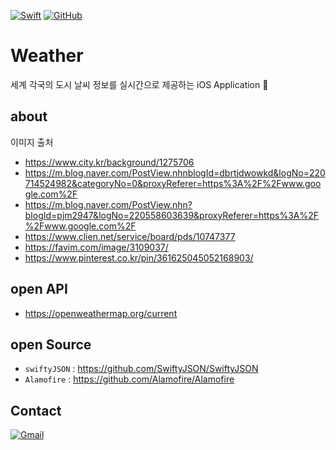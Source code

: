 
 [![Swift](https://img.shields.io/badge/Swift-compatible-E77335.svg)](https://swift.org)
 [![GitHub](https://img.shields.io/badge/Github-S2Hwan-red.svg)](https://github.com/S2Hwan/Weather/)
 
# Weather
세계 각국의 도시 날씨 정보를 실시간으로 제공하는 iOS Application 

## about
이미지 출처
- https://www.city.kr/background/1275706
- https://m.blog.naver.com/PostView.nhnblogId=dbrtjdwowkd&logNo=220714524982&categoryNo=0&proxyReferer=https%3A%2F%2Fwww.google.com%2F
- https://m.blog.naver.com/PostView.nhn?blogId=pjm2947&logNo=220558603639&proxyReferer=https%3A%2F%2Fwww.google.com%2F
- https://www.clien.net/service/board/pds/10747377
- https://favim.com/image/3109037/
- https://www.pinterest.co.kr/pin/361625045052168903/

## open API
- https://openweathermap.org/current

## open Source
- `swiftyJSON` : https://github.com/SwiftyJSON/SwiftyJSON
- `Alamofire` : https://github.com/Alamofire/Alamofire

## Contact
[![Gmail](https://img.shields.io/badge/gmail-sclooney0410%40gmail.com-lightgrey.svg)](sclooney0410@gmail.com)

